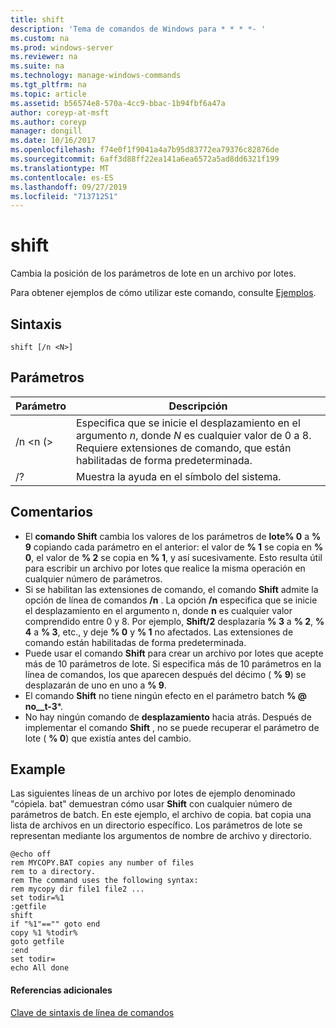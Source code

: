 ```yaml
---
title: shift
description: 'Tema de comandos de Windows para * * * *- '
ms.custom: na
ms.prod: windows-server
ms.reviewer: na
ms.suite: na
ms.technology: manage-windows-commands
ms.tgt_pltfrm: na
ms.topic: article
ms.assetid: b56574e8-570a-4cc9-bbac-1b94fbf6a47a
author: coreyp-at-msft
ms.author: coreyp
manager: dongill
ms.date: 10/16/2017
ms.openlocfilehash: f74e0f1f9041a4a7b95d83772ea79376c82876de
ms.sourcegitcommit: 6aff3d88ff22ea141a6ea6572a5ad8dd6321f199
ms.translationtype: MT
ms.contentlocale: es-ES
ms.lasthandoff: 09/27/2019
ms.locfileid: "71371251"
---
```

# <a name="shift"></a>shift



Cambia la posición de los parámetros de lote en un archivo por lotes.

Para obtener ejemplos de cómo utilizar este comando, consulte [Ejemplos](#BKMK_examples).

## <a name="syntax"></a>Sintaxis

```
shift [/n <N>]
```

## <a name="parameters"></a>Parámetros

|Parámetro|Descripción|
|---------|-----------|
|/n \<n (>|Especifica que se inicie el desplazamiento en el argumento *n*, donde *N* es cualquier valor de 0 a 8. Requiere extensiones de comando, que están habilitadas de forma predeterminada.|
|/?|Muestra la ayuda en el símbolo del sistema.|

## <a name="remarks"></a>Comentarios

- El **comando Shift** cambia los valores de los parámetros de **lote% 0** a **% 9** copiando cada parámetro en el anterior: el valor de **% 1** se copia en **% 0**, el valor de **% 2** se copia en **% 1**, y así sucesivamente. Esto resulta útil para escribir un archivo por lotes que realice la misma operación en cualquier número de parámetros.
- Si se habilitan las extensiones de comando, el comando **Shift** admite la opción de línea de comandos **/n** . La opción **/n** especifica que se inicie el desplazamiento en el argumento n, donde **n** es cualquier valor comprendido entre 0 y 8. Por ejemplo, **Shift/2** desplazaría **% 3** a **% 2**, **% 4** a **% 3**, etc., y deje **% 0** y **% 1** no afectados. Las extensiones de comando están habilitadas de forma predeterminada.
- Puede usar el comando **Shift** para crear un archivo por lotes que acepte más de 10 parámetros de lote. Si especifica más de 10 parámetros en la línea de comandos, los que aparecen después del décimo ( **% 9**) se desplazarán de uno en uno a **% 9**.
- El comando **Shift** no tiene ningún efecto en el parámetro batch **% @ no__t-3***.
- No hay ningún comando de **desplazamiento** hacia atrás. Después de implementar el comando **Shift** , no se puede recuperar el parámetro de lote ( **% 0**) que existía antes del cambio.

## <a name="BKMK_examples"></a>Example

Las siguientes líneas de un archivo por lotes de ejemplo denominado "cópiela. bat" demuestran cómo usar **Shift** con cualquier número de parámetros de batch. En este ejemplo, el archivo de copia. bat copia una lista de archivos en un directorio específico. Los parámetros de lote se representan mediante los argumentos de nombre de archivo y directorio.
```
@echo off 
rem MYCOPY.BAT copies any number of files
rem to a directory.
rem The command uses the following syntax:
rem mycopy dir file1 file2 ... 
set todir=%1
:getfile
shift
if "%1"=="" goto end
copy %1 %todir%
goto getfile
:end
set todir=
echo All done
```

#### <a name="additional-references"></a>Referencias adicionales

[Clave de sintaxis de línea de comandos](command-line-syntax-key.md)